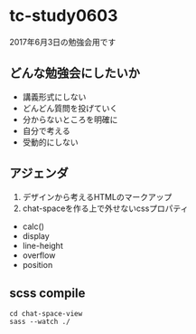 # tc-study0603
2017年6月3日の勉強会用です


## どんな勉強会にしたいか

- 講義形式にしない
- どんどん質問を投げていく
- 分からないところを明確に
- 自分で考える
- 受動的にしない

## アジェンダ

1. デザインから考えるHTMLのマークアップ
2. chat-spaceを作る上で外せないcssプロパティ
  - calc()
  - display
  - line-height 
  - overflow
  - position


## scss compile

```
cd chat-space-view
sass --watch ./
```
